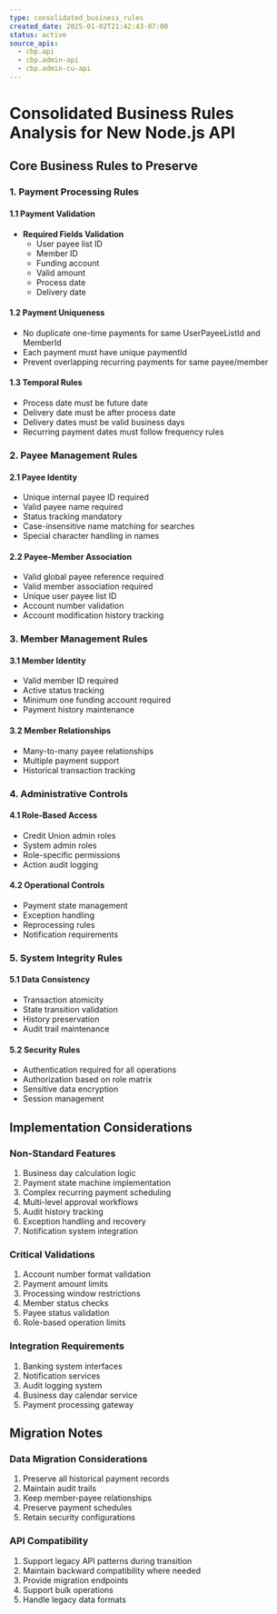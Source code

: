 ```yaml
---
type: consolidated_business_rules
created_date: 2025-01-02T21:42:43-07:00
status: active
source_apis:
  - cbp.api
  - cbp.admin-api
  - cbp.admin-cu-api
---
```


# Consolidated Business Rules Analysis for New Node.js API

## Core Business Rules to Preserve

### 1. Payment Processing Rules

#### 1.1 Payment Validation
- **Required Fields Validation**
  - User payee list ID
  - Member ID
  - Funding account
  - Valid amount
  - Process date
  - Delivery date

#### 1.2 Payment Uniqueness
- No duplicate one-time payments for same UserPayeeListId and MemberId
- Each payment must have unique paymentId
- Prevent overlapping recurring payments for same payee/member

#### 1.3 Temporal Rules
- Process date must be future date
- Delivery date must be after process date
- Delivery dates must be valid business days
- Recurring payment dates must follow frequency rules

### 2. Payee Management Rules

#### 2.1 Payee Identity
- Unique internal payee ID required
- Valid payee name required
- Status tracking mandatory
- Case-insensitive name matching for searches
- Special character handling in names

#### 2.2 Payee-Member Association
- Valid global payee reference required
- Valid member association required
- Unique user payee list ID
- Account number validation
- Account modification history tracking

### 3. Member Management Rules

#### 3.1 Member Identity
- Valid member ID required
- Active status tracking
- Minimum one funding account required
- Payment history maintenance

#### 3.2 Member Relationships
- Many-to-many payee relationships
- Multiple payment support
- Historical transaction tracking

### 4. Administrative Controls

#### 4.1 Role-Based Access
- Credit Union admin roles
- System admin roles
- Role-specific permissions
- Action audit logging

#### 4.2 Operational Controls
- Payment state management
- Exception handling
- Reprocessing rules
- Notification requirements

### 5. System Integrity Rules

#### 5.1 Data Consistency
- Transaction atomicity
- State transition validation
- History preservation
- Audit trail maintenance

#### 5.2 Security Rules
- Authentication required for all operations
- Authorization based on role matrix
- Sensitive data encryption
- Session management

## Implementation Considerations

### Non-Standard Features
1. Business day calculation logic
2. Payment state machine implementation
3. Complex recurring payment scheduling
4. Multi-level approval workflows
5. Audit history tracking
6. Exception handling and recovery
7. Notification system integration

### Critical Validations
1. Account number format validation
2. Payment amount limits
3. Processing window restrictions
4. Member status checks
5. Payee status validation
6. Role-based operation limits

### Integration Requirements
1. Banking system interfaces
2. Notification services
3. Audit logging system
4. Business day calendar service
5. Payment processing gateway

## Migration Notes

### Data Migration Considerations
1. Preserve all historical payment records
2. Maintain audit trails
3. Keep member-payee relationships
4. Preserve payment schedules
5. Retain security configurations

### API Compatibility
1. Support legacy API patterns during transition
2. Maintain backward compatibility where needed
3. Provide migration endpoints
4. Support bulk operations
5. Handle legacy data formats
